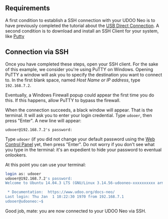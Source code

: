## Requirements
A first condition to establish a SSH connection with your UDOO Neo is to have previously completed the tutorial about the
[USB Direct Connection](!Basic_Setup/Usb_Direct_Connection).
A second condition is to download and install an SSH Client for your system, like [Putty](http://www.chiark.greenend.org.uk/~sgtatham/putty/download.html)

## Connection via SSH
Once you have completed these steps, open your SSH client. For the sake of this example, we consider you're using PuTTY on Windows.
Opening PuTTY a window will ask you to specify the destination you want to connect to. In the first blank space, named *Host Name or IP address*, type `192.168.7.2`.

Eventually, a Windows Firewall popup could appear the first time you do this. If this happens, allow PuTTY to bypass the firewall.

When the connection succeeds, a black window will appear. That is the terminal. It will ask you to enter your login credential. Type `udooer`, then press "Enter".
A new line will appear:

    udooer@192.168.7.2's password:

Type `udooer` (if you did not change your default password using the [Web Control Panel](!Basic_Setup/Web_Control_Panel) yet, then press "Enter". Do not worry if you don't see what you type in the terminal: it's an expedient to hide your password to eventual onlookers.

At this point you can use your terminal:

```bash
login as: udooer
udooer@192.168.7.2's password:
Welcome to Ubuntu 14.04.3 LTS (GNU/Linux 3.14.56-udooneo-xxxxxxxxxx armv7l)

 * Documentation:  https://www.udoo.org/docs-neo/
Last login: Thu Jan  1 10:22:30 1970 from 192.168.7.1
udooer@udooneo:~$
```

Good job, mate: you are now connected to your UDOO Neo via SSH.
